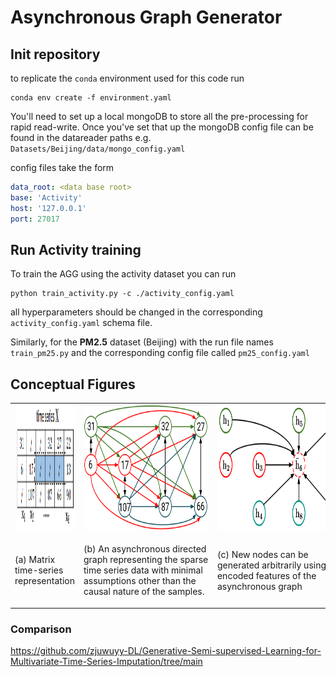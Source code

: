 # Asynchronous Graph Generator
## Init repository
to replicate the `conda` environment used for this code run
~~~console
conda env create -f environment.yaml
~~~
You'll need to set up a local mongoDB to store all the pre-processing for rapid read-write. Once you've set that up the
mongoDB config file can be found in the datareader paths e.g. `Datasets/Beijing/data/mongo_config.yaml`

config files take the form
~~~yaml
data_root: <data base root>
base: 'Activity'
host: '127.0.0.1'
port: 27017
~~~
## Run Activity training
To train the AGG using the activity dataset you can run
~~~console
python train_activity.py -c ./activity_config.yaml
~~~
all hyperparameters should be changed in the corresponding `activity_config.yaml`
schema file.

Similarly, for the __PM2.5__ dataset (Beijing) with the run file names `train_pm25.py` and the corresponding config file
called `pm25_config.yaml`

## Conceptual Figures
<table>
    <tr>
        <td> <img src="AGG_diagrams/time_series_matrix.png" height="200" title="Time Series Matrix"></td>
        <td><img src="AGG_diagrams/time_series_graph.png" height="200" title="Time series graph representation" ></td>
        <td><img src="AGG_diagrams/time_series_inputation.png" height="200" title="Node generation"></td>
    </tr> 
    <tr>
        <td><p>(a) Matrix time-series representation</p></td>
        <td><p style="width: 200px; word-wrap: anywhere">(b) An asynchronous directed graph representing the sparse time series data with minimal assumptions other than the causal nature of the samples.</p></td>
        <td><p style="width: 200px">(c) New nodes can be generated arbitrarily using the encoded features of the asynchronous graph</p></td>
    </tr>
</table>

### Comparison
https://github.com/zjuwuyy-DL/Generative-Semi-supervised-Learning-for-Multivariate-Time-Series-Imputation/tree/main
